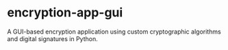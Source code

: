 # encryption-app-gui
A GUI-based encryption application using custom cryptographic algorithms and digital signatures in Python.

